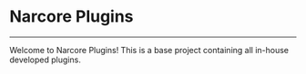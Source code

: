 # Narcore Plugins
---
Welcome to Narcore Plugins!
This is a base project containing all in-house developed plugins.
